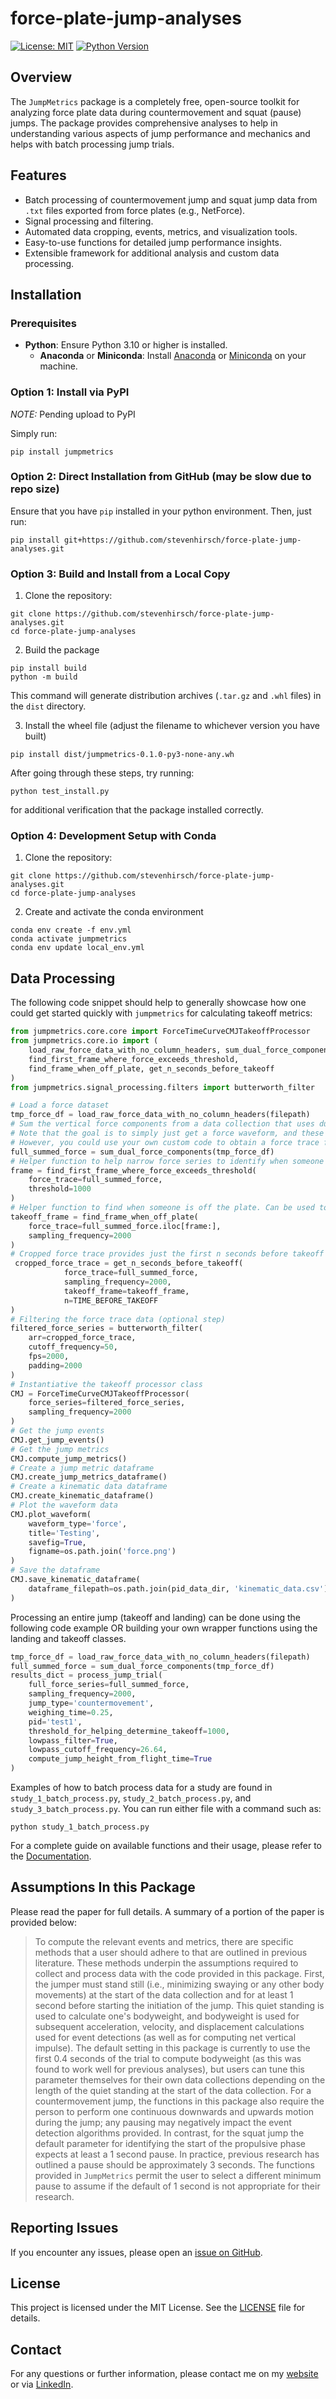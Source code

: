 # force-plate-jump-analyses

[![License: MIT](https://img.shields.io/badge/License-MIT-yellow.svg)](https://opensource.org/licenses/MIT)
[![Python Version](https://img.shields.io/badge/python-3.10%2B-blue.svg)](https://www.python.org/downloads/)

## Overview

The `JumpMetrics` package is a completely free, open-source toolkit for analyzing force plate data during countermovement and squat (pause) jumps. The package provides comprehensive analyses to help in understanding various aspects of jump performance and mechanics and helps with batch processing jump trials.

## Features
- Batch processing of countermovement jump and squat jump data from `.txt` files exported from force plates (e.g., NetForce).
- Signal processing and filtering.
- Automated data cropping, events, metrics, and visualization tools.
- Easy-to-use functions for detailed jump performance insights.
- Extensible framework for additional analysis and custom data processing.

## Installation

### Prerequisites
- **Python**: Ensure Python 3.10 or higher is installed.
    - **Anaconda** or **Miniconda**: Install [Anaconda](https://anaconda.org) or [Miniconda](https://docs.anaconda.com/miniconda/) on your machine.

### Option 1: Install via PyPI

*NOTE:* Pending upload to PyPI

Simply run:
```
pip install jumpmetrics
```

### Option 2: Direct Installation from GitHub (may be slow due to repo size)
Ensure that you have `pip` installed in your python environment. Then, just run:
```
pip install git+https://github.com/stevenhirsch/force-plate-jump-analyses.git 
```

### Option 3: Build and Install from a Local Copy
1. Clone the repository:
```
git clone https://github.com/stevenhirsch/force-plate-jump-analyses.git
cd force-plate-jump-analyses
```

2. Build the package
```
pip install build
python -m build
```

This command will generate distribution archives (`.tar.gz` and `.whl` files) in the `dist` directory.

3. Install the wheel file (adjust the filename to whichever version you have built)
```
pip install dist/jumpmetrics-0.1.0-py3-none-any.wh
```

After going through these steps, try running:
```
python test_install.py
```

for additional verification that the package installed correctly.

### Option 4: Development Setup with Conda
1. Clone the repository:
```
git clone https://github.com/stevenhirsch/force-plate-jump-analyses.git
cd force-plate-jump-analyses
```

2. Create and activate the conda environment
```
conda env create -f env.yml
conda activate jumpmetrics
conda env update local_env.yml
```

## Data Processing
The following code snippet should help to generally showcase how one could get started quickly with `jumpmetrics` for calculating takeoff metrics:
```python
from jumpmetrics.core.core import ForceTimeCurveCMJTakeoffProcessor
from jumpmetrics.core.io import (
    load_raw_force_data_with_no_column_headers, sum_dual_force_components,
    find_first_frame_where_force_exceeds_threshold,
    find_frame_when_off_plate, get_n_seconds_before_takeoff
)
from jumpmetrics.signal_processing.filters import butterworth_filter

# Load a force dataset
tmp_force_df = load_raw_force_data_with_no_column_headers(filepath)
# Sum the vertical force components from a data collection that uses dual force plates
# Note that the goal is to simply just get a force waveform, and these are helper functions to do so
# However, you could use your own custom code to obtain a force trace for processing
full_summed_force = sum_dual_force_components(tmp_force_df)
# Helper function to help narrow force series to identify when someone is on or off the plate
frame = find_first_frame_where_force_exceeds_threshold(
    force_trace=full_summed_force,
    threshold=1000
)
# Helper function to find when someone is off the plate. Can be used to determine the moment of takeoff
takeoff_frame = find_frame_when_off_plate(
    force_trace=full_summed_force.iloc[frame:],
    sampling_frequency=2000
)
# Cropped force trace provides just the first n seconds before takeoff for processing
 cropped_force_trace = get_n_seconds_before_takeoff(
            force_trace=full_summed_force,
            sampling_frequency=2000,
            takeoff_frame=takeoff_frame,
            n=TIME_BEFORE_TAKEOFF
)
# Filtering the force trace data (optional step)
filtered_force_series = butterworth_filter(
    arr=cropped_force_trace,
    cutoff_frequency=50,
    fps=2000,
    padding=2000
)
# Instantiative the takeoff processor class
CMJ = ForceTimeCurveCMJTakeoffProcessor(
    force_series=filtered_force_series,
    sampling_frequency=2000
)
# Get the jump events
CMJ.get_jump_events()
# Get the jump metrics
CMJ.compute_jump_metrics()
# Create a jump metric dataframe
CMJ.create_jump_metrics_dataframe()
# Create a kinematic data dataframe
CMJ.create_kinematic_dataframe()
# Plot the waveform data
CMJ.plot_waveform(
    waveform_type='force',
    title='Testing',
    savefig=True,
    figname=os.path.join('force.png')
)
# Save the dataframe
CMJ.save_kinematic_dataframe(
    dataframe_filepath=os.path.join(pid_data_dir, 'kinematic_data.csv')
)
```

Processing an entire jump (takeoff and landing) can be done using the following code example OR building your own wrapper functions using the landing and takeoff classes.
```python
tmp_force_df = load_raw_force_data_with_no_column_headers(filepath)
full_summed_force = sum_dual_force_components(tmp_force_df)
results_dict = process_jump_trial(
    full_force_series=full_summed_force,
    sampling_frequency=2000,
    jump_type='countermovement',
    weighing_time=0.25,
    pid='test1',
    threshold_for_helping_determine_takeoff=1000,
    lowpass_filter=True,
    lowpass_cutoff_frequency=26.64,
    compute_jump_height_from_flight_time=True
)
```

Examples of how to batch process data for a study are found in `study_1_batch_process.py`,  `study_2_batch_process.py`, and `study_3_batch_process.py`. You can run either file with a command such as:
```
python study_1_batch_process.py
```

For a complete guide on available functions and their usage, please refer to the [Documentation](./docs/index.md).

## Assumptions In this Package

Please read the paper for full details. A summary of a portion of the paper is provided below:

> To compute the relevant events and metrics, there are specific methods that a user should adhere to that are outlined in previous literature. These methods underpin the assumptions required to collect and process data with the code provided in this package. First, the jumper must stand still (i.e., minimizing swaying or any other body movements) at the start of the data collection and for at least 1 second before starting the initiation of the jump. This quiet standing is used to calculate one's bodyweight, and bodyweight is used for subsequent acceleration, velocity, and displacement calculations used for event detections (as well as for computing net vertical impulse). The default setting in this package is currently to use the first 0.4 seconds of the trial to compute bodyweight (as this was found to work well for previous analyses), but users can tune this parameter themselves for their own data collections depending on the length of the quiet standing at the start of the data collection. For a countermovement jump, the functions in this package also require the person to perform one continuous downwards and upwards motion during the jump; any pausing may negatively impact the event detection algorithms provided. In contrast, for the squat jump the default parameter for identifying the start of the propulsive phase expects at least a 1 second pause. In practice, previous research has outlined a pause should be approximately 3 seconds. The functions provided in `JumpMetrics` permit the user to select a different minimum pause to assume if the default of 1 second is not appropriate for their research.

## Reporting Issues
If you encounter any issues, please open an [issue on GitHub](https://github.com/stevenhirsch/force-plate-jump-analyses/issues).

## License
This project is licensed under the MIT License. See the [LICENSE](./LICENSE) file for details.

## Contact
For any questions or further information, please contact me on my [website](https://www.stevenhirsch.ca/contact/) or via [LinkedIn](https://www.linkedin.com/in/steven-m-hirsch/).